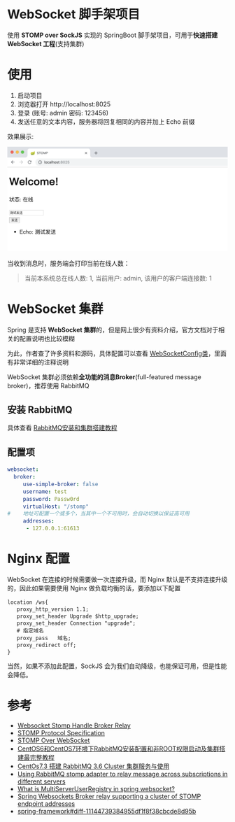 # WebSocket 脚手架项目

使用 **STOMP over SockJS** 实现的 SpringBoot 脚手架项目，可用于**快速搭建 WebSocket 工程**(支持集群)

# 使用

1. 启动项目
2. 浏览器打开 http://localhost:8025 
3. 登录 (账号: admin 密码: 123456)
4. 发送任意的文本内容，服务器将回复相同的内容并加上 Echo 前缀

效果展示: 

![效果展示](./img/java-stomp.png)

当收到消息时，服务端会打印当前在线人数：

> 当前本系统总在线人数: 1, 当前用户: admin, 该用户的客户端连接数: 1

# WebSocket 集群

Spring 是支持 **WebSocket 集群**的，但是网上很少有资料介绍，官方文档对于相关的配置说明也比较模糊

为此，作者查了许多资料和源码，具体配置可以查看 [WebSocketConfig类](./src/main/java/com/github/dadiyang/javastomp/config/WebSocketConfig.java)，里面有非常详细的注释说明

WebSocket 集群必须依赖**全功能的消息Broker**(full-featured message broker)，推荐使用 RabbitMQ

## 安装 RabbitMQ

具体查看 [RabbitMQ安装和集群搭建教程](./RabbitMQ安装和集群搭建教程.md)

## 配置项

```yaml
websocket:
  broker:
     use-simple-broker: false
     username: test
     password: Passw0rd
     virtualHost: "/stomp"
#    地址可配置一个或多个，当其中一个不可用时，会自动切换以保证高可用
     addresses:
      - 127.0.0.1:61613
```

# Nginx 配置

WebSocket 在连接的时候需要做一次连接升级，而 Nginx 默认是不支持连接升级的，因此如果需要使用 Nginx 做负载均衡的话，要添加以下配置

```text
location /ws{
   proxy_http_version 1.1;
   proxy_set_header Upgrade $http_upgrade;
   proxy_set_header Connection "upgrade";
   # 指定域名
   proxy_pass   域名;
   proxy_redirect off;
}
```

当然，如果不添加此配置，SockJS 会为我们自动降级，也能保证可用，但是性能会降低。

# 参考
* [Websocket Stomp Handle Broker Relay](https://docs.spring.io/spring/docs/5.1.2.RELEASE/spring-framework-reference/web.html#websocket-stomp-handle-broker-relay)
* [STOMP Protocol Specification](http://stomp.github.io/stomp-specification-1.1.html#Abstract)
* [STOMP Over WebSocket](http://jmesnil.net/stomp-websocket/doc/)
* [CentOS6和CentOS7环境下RabbitMQ安装配置和非ROOT权限启动及集群搭建最完整教程](https://blog.csdn.net/dadiyang/article/details/85774577)
* [CentOs7.3 搭建 RabbitMQ 3.6 Cluster 集群服务与使用](https://segmentfault.com/a/1190000010702020)
* [Using RabbitMQ stomp adapter to relay message across subscriptions in different servers](https://stackoverflow.com/questions/41904819/using-rabbitmq-stomp-adapter-to-relay-message-across-subscriptions-in-different/53468085#53468085)
* [What is MultiServerUserRegistry in spring websocket?
](https://stackoverflow.com/questions/43251025/what-is-multiserveruserregistry-in-spring-websocket/53631535#53631535)
* [Spring Websockets Broker relay supporting a cluster of STOMP endpoint addresses](https://github.com/spring-projects/spring-framework/issues/17057)
* [spring-framework#diff-11144739384955df1f8f38cbcde8d95b](https://github.com/spring-projects/spring-framework/commit/ffbc75ae47936c8668c55332e5b70142279f64ac#diff-11144739384955df1f8f38cbcde8d95b)